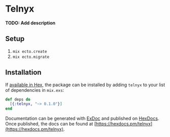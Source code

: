 # Telnyx

**TODO: Add description**

## Setup

1. `mix ecto.create`
2. `mix ecto.migrate`

## Installation

If [available in Hex](https://hex.pm/docs/publish), the package can be installed
by adding `telnyx` to your list of dependencies in `mix.exs`:

```elixir
def deps do
  [{:telnyx, "~> 0.1.0"}]
end
```

Documentation can be generated with [ExDoc](https://github.com/elixir-lang/ex_doc)
and published on [HexDocs](https://hexdocs.pm). Once published, the docs can
be found at [https://hexdocs.pm/telnyx](https://hexdocs.pm/telnyx).
